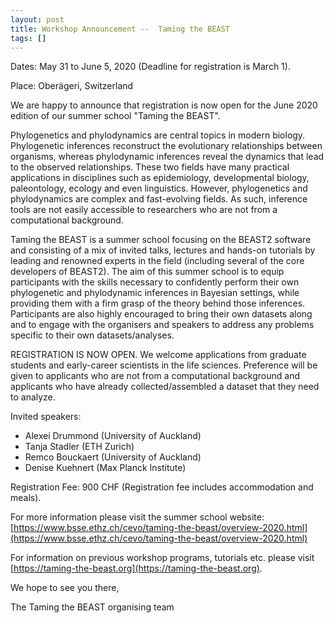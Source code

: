 ```yaml
---
layout: post
title: Workshop Announcement --  Taming the BEAST
tags: []
---
```

Dates: May 31 to June 5, 2020 (Deadline for registration is March 1).

Place: Oberägeri, Switzerland

We are happy to announce that registration is now open for the June 2020 edition of our summer school "Taming the BEAST".

Phylogenetics and phylodynamics are central topics in modern biology. Phylogenetic inferences reconstruct the evolutionary relationships between organisms, whereas phylodynamic inferences reveal the dynamics that lead to the observed relationships. These two fields have many practical applications in disciplines such as epidemiology, developmental biology, paleontology, ecology and even linguistics. However, phylogenetics and phylodynamics are complex and fast-evolving fields. As such, inference tools are not easily accessible to researchers who are not from a computational background.

Taming the BEAST is a summer school focusing on the BEAST2 software and consisting of a mix of invited talks, lectures and hands-on tutorials by leading and renowned experts in the field (including several of the core developers of BEAST2). The aim of this summer school is to equip participants with the skills necessary to confidently perform their own phylogenetic and phylodynamic inferences in Bayesian settings, while providing them with a firm grasp of the theory behind those inferences. Participants are also highly encouraged to bring their own datasets along and to engage with the organisers and speakers to address any problems specific to their own datasets/analyses.

REGISTRATION IS NOW OPEN. We welcome applications from graduate students and early-career scientists in the life sciences. Preference will be given to applicants who are not from a computational background and applicants who have already collected/assembled a dataset that they need to analyze.

Invited speakers:

* Alexei Drummond (University of Auckland)
* Tanja Stadler (ETH Zurich)
* Remco Bouckaert (University of Auckland)
* Denise Kuehnert (Max Planck Institute)


Registration Fee: 900 CHF (Registration fee includes accommodation and meals).

For more information please visit the summer school website: [https://www.bsse.ethz.ch/cevo/taming-the-beast/overview-2020.html](https://www.bsse.ethz.ch/cevo/taming-the-beast/overview-2020.html)

For information on previous workshop programs, tutorials etc. please visit [https://taming-the-beast.org](https://taming-the-beast.org).

We hope to see you there,

The Taming the BEAST organising team
